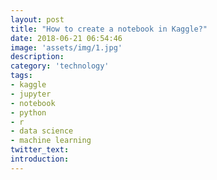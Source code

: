 ```yaml
---
layout: post
title: "How to create a notebook in Kaggle?"
date: 2018-06-21 06:54:46
image: 'assets/img/1.jpg'
description:
category: 'technology'
tags: 
- kaggle
- jupyter
- notebook
- python
- r
- data science
- machine learning
twitter_text:
introduction:
---
```

